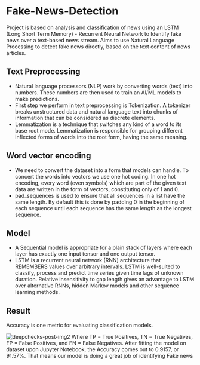 # Fake-News-Detection
Project is based on analysis and classification of news using an LSTM (Long Short Term Memory) - Recurrent Neural Network to Identify fake news over a text-based news stream.
Aims to use Natural Language Processing to detect fake news directly, based on the text content of news articles.
## Text Preprocessing
- Natural language processors (NLP) work by converting words (text) into numbers. These numbers are then used to train an Al/ML models to make predictions.
- First step we perform in text preprocessing is Tokenization. A tokenizer breaks unstructured data and natural language text into chunks of information that can be considered as discrete elements.
- Lemmatization is a technique that switches any kind of a word to its base root mode. Lemmatization is responsible for grouping different inflected forms of words into the root form, having the same meaning.
## Word vector encoding
- We need to convert the dataset into a form that models can handle. To concert the words into vectors we use one hot coding. In one hot encoding, every word (even symbols) which are part of the given text data are written in the form of vectors, constituting only of 1 and 0.
- pad_sequences is used to ensure that all sequences in a list have the same length. By default this is done by padding 0 in the beginning of each sequence until each sequence has the same length as the longest sequence.
## Model
- A Sequential model is appropriate for a plain stack of layers where each layer has exactly one input tensor and one output tensor.
- LSTM is a recurrent neural network (RNN) architecture that REMEMBERS values over arbitrary intervals. LSTM is well-suited to classify, process and predict time series given time lags of unknown duration. Relative insensitivity to gap length gives an advantage to LSTM over alternative RNNs, hidden Markov models and other sequence learning methods.
## Result
Accuracy is one metric for evaluating classification models.

![deepchecks-post-img2](https://user-images.githubusercontent.com/85990319/183291252-83a409b2-d9d6-4460-9a46-295715471071.png)
Where TP = True Positives, TN = True Negatives, FP = False Positives, and FN = False Negatives.
After fitting the model on dataset upon Jupyter Notebook, the Accuracy comes out to 0.9157, or 91.57%. That means our model is doing a great job of identifying Fake news
